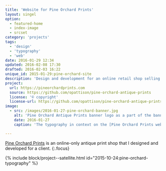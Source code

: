 ```yaml
---
title: 'Website for Pine Orchard Prints'
layout: singel
option:
  - featured-home
  - index-image
  - srcset
category: 'projects'
tags:
  - 'design'
  - 'typography'
  - 'web'
date: 2016-01-29 12:34
updated: 2016-02-08 17:30
drafted: 2016-02-03 16:22
unique_id: 2015-01-29:pine-orchard-site
description: 'Design and development for an online retail shop selling antique prints.'
project:
  url: https://pineorchardprints.com
  source: https://github.com/opattison/pine-orchard-antique-prints
  license: '© copyright'
  license-url: https://github.com/opattison/pine-orchard-antique-prints#credits
image:
  - src: /images/2016-01-27-pine-orchard-banner.jpg
    alt: 'Pine Orchard Antique Prints banner logo as a part of the banner on the shop'
    date: 2016-01-27
    caption: 'The typography in context on the [Pine Orchard Prints website](http://pineorchardprints.com).'

---
```


[Pine Orchard Prints](http://pineorchardprints.com) is an online-only antique print shop that I designed and developed for a client.
{:.focus}

{% include block/project--satellite.html id="2015-10-24:pine-orchard-typography" %}
